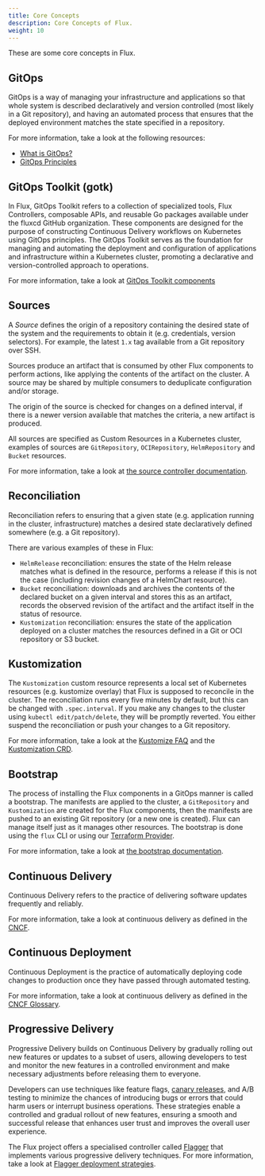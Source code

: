 ```yaml
---
title: Core Concepts
description: Core Concepts of Flux.
weight: 10
---
```


These are some core concepts in Flux.

## GitOps

GitOps is a way of managing your infrastructure and applications so that whole system
is described declaratively and version controlled (most likely in a Git repository),
and having an automated process that ensures that the deployed environment
matches the state specified in a repository.

For more information, take a look at the following resources:
* [What is GitOps?](https://www.gitops.tech/#what-is-gitops)
* [GitOps Principles](https://opengitops.dev/#principles)

## GitOps Toolkit (gotk)

In Flux, GitOps Toolkit refers to a collection of specialized tools, Flux Controllers, composable APIs, and reusable Go packages available under the fluxcd GitHub organization. These components are designed for the purpose of constructing Continuous Delivery workflows on Kubernetes using GitOps principles. The GitOps Toolkit serves as the foundation for managing and automating the deployment and configuration of applications and infrastructure within a Kubernetes cluster, promoting a declarative and version-controlled approach to operations.

For more information, take a look at [GitOps Toolkit components](/flux/components/)

## Sources

A *Source* defines the origin of a repository containing the desired state of 
the system and the requirements to obtain it (e.g. credentials, version selectors). 
For example, the latest `1.x` tag available from a Git repository over SSH.

Sources produce an artifact that is consumed by other Flux components to perform
actions, like applying the contents of the artifact on the cluster. A source
may be shared by multiple consumers to deduplicate configuration and/or storage.

The origin of the source is checked for changes on a defined interval, if
there is a newer version available that matches the criteria, a new artifact
is produced.

All sources are specified as Custom Resources in a Kubernetes cluster, examples
of sources are `GitRepository`, `OCIRepository`, `HelmRepository` and `Bucket` resources. 

For more information, take a look at
[the source controller documentation](components/source/_index.md).

## Reconciliation

Reconciliation refers to ensuring that a given state (e.g. application running in the cluster, infrastructure)
matches a desired state declaratively defined somewhere (e.g. a Git repository).

There are various examples of these in Flux:

- `HelmRelease` reconciliation: ensures the state of the Helm release matches what is defined in the resource,
  performs a release if this is not the case (including revision changes of a HelmChart resource).
- `Bucket` reconciliation: downloads and archives the contents of the declared bucket on a given
  interval and stores this as an artifact, records the observed revision of the artifact
  and the artifact itself in the status of resource.
- `Kustomization` reconciliation: ensures the state of the application
  deployed on a cluster matches the resources defined in a Git or OCI repository or S3 bucket.

## Kustomization

The `Kustomization` custom resource represents a local set of Kubernetes resources
(e.g. kustomize overlay) that Flux is supposed to reconcile in the cluster.
The reconciliation runs every five minutes by default, but this can be changed with `.spec.interval`.
If you make any changes to the cluster using `kubectl edit/patch/delete`,
they will be promptly reverted. You either suspend the reconciliation or push your changes to a Git repository.

For more information, take a look at the [Kustomize FAQ](faq.md#kustomize-questions)
and the [Kustomization CRD](/flux/components/kustomize/kustomizations/).

## Bootstrap

The process of installing the Flux components in a GitOps manner is called a bootstrap.
The manifests are applied to the cluster, a `GitRepository` and `Kustomization`
are created for the Flux components, then the manifests are pushed to an existing Git repository
(or a new one is created). Flux can manage itself just as it manages other resources.
The bootstrap is done using the `flux` CLI or
using our [Terraform Provider](https://github.com/fluxcd/terraform-provider-flux).

For more information, take a look at [the bootstrap documentation](/flux/installation/bootstrap/).

## Continuous Delivery

Continuous Delivery refers to the practice of delivering software updates frequently and reliably. 

For more information, take a look at continuous delivery as defined in the [CNCF](https://glossary.cncf.io/continuous-delivery/).

## Continuous Deployment

Continuous Deployment is the practice of automatically deploying code changes to production once they have passed through automated testing. 

For more information, take a look at continuous delivery as defined in the [CNCF Glossary](https://glossary.cncf.io/continuous-delivery/).

## Progressive Delivery

Progressive Delivery builds on Continuous Delivery by gradually rolling out new features or updates to a subset of users, allowing developers to test and monitor the new features in a controlled environment and make necessary adjustments before releasing them to everyone.

Developers can use techniques like feature flags, [canary releases](https://glossary.cncf.io/canary-deployment/), and A/B testing to minimize the chances of introducing bugs or errors that could harm users or interrupt business operations. These strategies enable a controlled and gradual rollout of new features, ensuring a smooth and successful release that enhances user trust and improves the overall user experience.

The Flux project offers a specialised controller called [Flagger](https://github.com/fluxcd/flagger) that implements various progressive delivery techniques. For more information, take a look at [Flagger deployment strategies](https://fluxcd.io/flagger/usage/deployment-strategies/).
